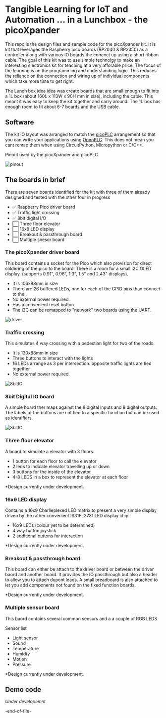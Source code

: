 # Tangible Learning for IoT and Automation ... in a Lunchbox - the picoXpander

This repo is the design files and sample code for the picoXpander kit. It is kit that leverages the Raspberry pico boards (RP2040 & RP2350) as a controller along with various IO boards the conenct up using a short ribbon cable. The goal of this kit was to use simple technolgy to make an interesting electronics kit for teaching at a very afforable price. The focus of the learning is on the programming and understanding logic. This reduces the reliance on the connection and wiring up of individual components which take more time to get right. 

The Lunch box idea idea was create boards that are small enough to fit into a 1L box (about 160L x 113W x 90H mm in size), including the cable. This meant it was easy to keep the kit together and carry around. The 1L box has enough room to fit about 6-7 boards and the USB cable.

## Software

The kit IO layout was arranged to match the [picoPLC](https://github.com/yonush/PicoPLC) arrangement so that you can write your applications using [OpenPLC](https://autonomylogic.com/). This does not mean you cant remap them when using CircuitPython, Micropython or C/C++.

Pinout used by the piocXpander and picoPLC

![pinout](images/pinout.png)

## The boards in brief

There are seven boards identified for the kit with three of them already designed and tested with the other four in progress

- :white_check_mark: Raspberry Pico driver board
- :white_check_mark: Traffic light crossing
- :white_check_mark: 8bit digital I/O
- :white_large_square: Three floor elevator
- :white_large_square: 16x8 LED display
- :white_large_square: Breakout & passthrough board
- :white_large_square: Multiple snesor board


### The picoXpander driver board

This board contains a socket for the Pico which also provision for direct soldering of the pico to the board. There is a room for a small I2C OLED display. (supports 0.91", 0.96", 1.3", 1.5" and 2.43" displays). 

- It is 106x88mm in size
- There are 26 buffered LEDs, one for each of the GPIO pins  than connect to the . 
- No external power required.
- Has a convenient reset button
- The I2C can be remapped to "network" two boards using the UART.

![driver](images/driver.png)

### Traffic crossing

This simulates 4 way crossing with a pedestian light for two of the roads. 

- It is 130x88mm in size
- Three buttons to interact with the lights
- 16 LEDs arrange as 3 per intersection. opposite traffic lights are tied together
- No external power required.

![8bitIO](images/traffic.png)

### 8bit Digital IO board

A simple board ther maps against the 8 digital inputs and 8 digital outputs. The labels of the buttons are not tied to a specific function but can be used as identifiers.


![8bitIO](images/digiIO.png)

### Three floor elevator

A board to simulate a elevator with 3 floors.

- 1 button for each floor to call the elevator 
- 2 leds to indicate elevator travelling up or down
- 3 buttons for the inside of the elevator
- 4-8 LEDS in a box to represent the elevator at each floor

*Design currently under development.

### 16x9 LED display

Contains a 16x9 Charlieplexed LED matrix to present a very simple display driven by the rather convenient IS31FL3731 LED display chip.

- 16x9 LEDs (colour yet to be determined)
- 4 way button joystick
- 2 additional buttons for interaction

*Design currently under development.

### Breakout & passthrough board

This board can either be attach to the driver board or between the driver baord and another board. It provides the IO passthrough but also a header to allow you to attach dupont leads. A small breadboard is also attached to let you add components not found on the fixed function boards.

*Design currently under development.

### Multiple sensor board

This baord contains several common sensors and a a couple of RGB LEDS

Sensor list
- Light sensor
- Sound
- Temperature
- Humidty
- Motion
- Pressure

*Design currently under development.

## Demo code

*Under developemnt*

-end-of-file-